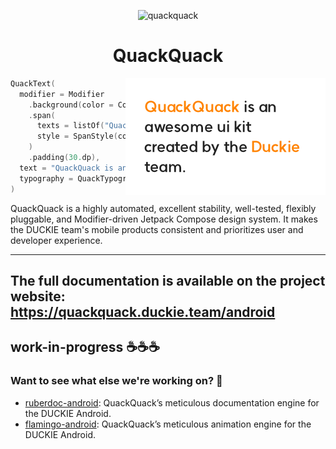 <p align="center">
  <img src="https://raw.githubusercontent.com/duckie-team/quack-quack-android/main/assets/logo-icon.svg" width="25%" alt="quackquack" />
</p>
<h1 align="center">QuackQuack</h1>

<img src="assets/QuackTextSnapshot_ModifierSpan.png" align="right"/>

```kotlin
QuackText(
  modifier = Modifier
    .background(color = Color.White)
    .span(
      texts = listOf("QuackQuack", "Duckie"),
      style = SpanStyle(color = QuackColor.DuckieOrange),
    )
    .padding(30.dp),
  text = "QuackQuack is an awesome ui kit created by the Duckie team.",
  typography = QuackTypography.Body1,
)
```

QuackQuack is a highly automated, excellent stability, well-tested, flexibly pluggable, and Modifier-driven Jetpack Compose design system.
It makes the DUCKIE team's mobile products consistent and prioritizes user and developer experience.

---

## The full documentation is available on the project website: https://quackquack.duckie.team/android 

## work-in-progress ☕☕☕

### Want to see what else we're working on? 👀

- [ruberdoc-android](https://github.com/duckie-team/rubberdoc-android): QuackQuack’s meticulous documentation engine for the DUCKIE Android.
- [flamingo-android](https://github.com/duckie-team/flamingo-android): QuackQuack’s meticulous animation engine for the DUCKIE Android.

